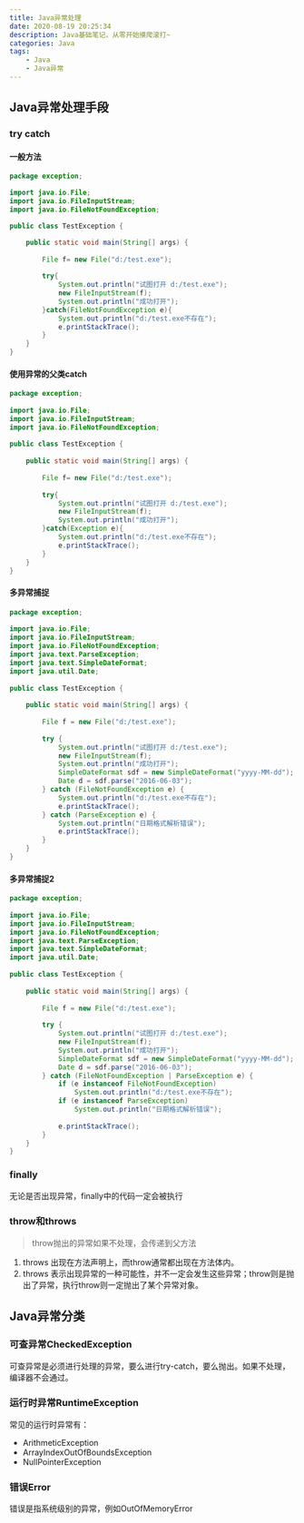 ```yaml
---
title: Java异常处理
date: 2020-08-19 20:25:34
description: Java基础笔记，从零开始摸爬滚打~
categories: Java
tags: 
	- Java
	- Java异常
---
```


## Java异常处理手段

### try catch

#### 一般方法

```java
package exception;

import java.io.File;
import java.io.FileInputStream;
import java.io.FileNotFoundException;

public class TestException {

	public static void main(String[] args) {
		
		File f= new File("d:/test.exe");
		
		try{
			System.out.println("试图打开 d:/test.exe");
			new FileInputStream(f);
			System.out.println("成功打开");
		}catch(FileNotFoundException e){
			System.out.println("d:/test.exe不存在");
			e.printStackTrace();
		}
	}
}
```

#### 使用异常的父类catch

```java
package exception;
 
import java.io.File;
import java.io.FileInputStream;
import java.io.FileNotFoundException;
 
public class TestException {
 
    public static void main(String[] args) {
         
        File f= new File("d:/test.exe");
         
        try{
            System.out.println("试图打开 d:/test.exe");
            new FileInputStream(f);
            System.out.println("成功打开");
        }catch(Exception e){
            System.out.println("d:/test.exe不存在");
            e.printStackTrace();
        }   
    }
}
```

#### 多异常捕捉

```java
package exception;
 
import java.io.File;
import java.io.FileInputStream;
import java.io.FileNotFoundException;
import java.text.ParseException;
import java.text.SimpleDateFormat;
import java.util.Date;
 
public class TestException {
 
    public static void main(String[] args) {
 
        File f = new File("d:/test.exe");
 
        try {
            System.out.println("试图打开 d:/test.exe");
            new FileInputStream(f);
            System.out.println("成功打开");
            SimpleDateFormat sdf = new SimpleDateFormat("yyyy-MM-dd");
            Date d = sdf.parse("2016-06-03");
        } catch (FileNotFoundException e) {
            System.out.println("d:/test.exe不存在");
            e.printStackTrace();
        } catch (ParseException e) {
            System.out.println("日期格式解析错误");
            e.printStackTrace();
        }
    }
}
```

#### 多异常捕捉2

```java
package exception;
 
import java.io.File;
import java.io.FileInputStream;
import java.io.FileNotFoundException;
import java.text.ParseException;
import java.text.SimpleDateFormat;
import java.util.Date;
 
public class TestException {
 
    public static void main(String[] args) {
 
        File f = new File("d:/test.exe");
 
        try {
            System.out.println("试图打开 d:/test.exe");
            new FileInputStream(f);
            System.out.println("成功打开");
            SimpleDateFormat sdf = new SimpleDateFormat("yyyy-MM-dd");
            Date d = sdf.parse("2016-06-03");
        } catch (FileNotFoundException | ParseException e) {
            if (e instanceof FileNotFoundException)
                System.out.println("d:/test.exe不存在");
            if (e instanceof ParseException)
                System.out.println("日期格式解析错误");
 
            e.printStackTrace();
        }
    }
}
```

### finally

无论是否出现异常，finally中的代码一定会被执行

### throw和throws

> throw抛出的异常如果不处理，会传递到父方法

1.  throws 出现在方法声明上，而throw通常都出现在方法体内。
2.  throws 表示出现异常的一种可能性，并不一定会发生这些异常；throw则是抛出了异常，执行throw则一定抛出了某个异常对象。

## Java异常分类

### 可查异常CheckedException

可查异常是必须进行处理的异常，要么进行try-catch，要么抛出。如果不处理，编译器不会通过。

### 运行时异常RuntimeException

常见的运行时异常有：

- ArithmeticException
- ArrayIndexOutOfBoundsException
- NullPointerException

### 错误Error

错误是指系统级别的异常，例如OutOfMemoryError




